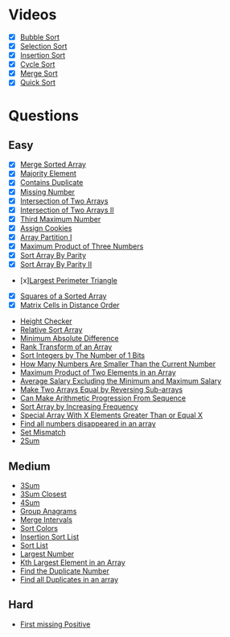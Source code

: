# Videos
- [x] [Bubble Sort](https://youtu.be/F5MZyqRp_IM)
- [x] [Selection Sort](https://youtu.be/Nd4SCCIHFWk)
- [x] [Insertion Sort](https://youtu.be/By_5-RRqVeE)
- [x] [Cycle Sort](https://www.youtube.com/watch?v=JfinxytTYFQ&list=RDCMUCBGOUQHNNtNGcGzVq5rIXjw&start_radio=1&rv=JfinxytTYFQ&t=2)
- [x] [Merge Sort](https://youtu.be/iKGAgWdgoRk)
- [x] [Quick Sort](https://youtu.be/Z8svOqamag8)

# Questions

## Easy
- [x] [Merge Sorted Array](https://leetcode.com/problems/merge-sorted-array/)
- [x] [Majority Element](https://leetcode.com/problems/majority-element/)
- [x] [Contains Duplicate](https://leetcode.com/problems/contains-duplicate/)
- [x] [Missing Number](https://leetcode.com/problems/missing-number/)
- [x] [Intersection of Two Arrays](https://leetcode.com/problems/intersection-of-two-arrays/)
- [x] [Intersection of Two Arrays II](https://leetcode.com/problems/intersection-of-two-arrays-ii/)
- [x] [Third Maximum Number](https://leetcode.com/problems/third-maximum-number/)
- [x] [Assign Cookies](https://leetcode.com/problems/assign-cookies/)
- [x] [Array Partition I](https://leetcode.com/problems/array-partition-i/)
- [x] [Maximum Product of Three Numbers](https://leetcode.com/problems/maximum-product-of-three-numbers/)
- [x] [Sort Array By Parity](https://leetcode.com/problems/sort-array-by-parity/)
- [x] [Sort Array By Parity II](https://leetcode.com/problems/sort-array-by-parity-ii/)
- [x][Largest Perimeter Triangle](https://leetcode.com/problems/largest-perimeter-triangle/)
- [x] [Squares of a Sorted Array](https://leetcode.com/problems/squares-of-a-sorted-array/)
- [x] [Matrix Cells in Distance Order](https://leetcode.com/problems/matrix-cells-in-distance-order/)
- [Height Checker](https://leetcode.com/problems/height-checker/)
- [Relative Sort Array](https://leetcode.com/problems/relative-sort-array/)
- [Minimum Absolute Difference](https://leetcode.com/problems/minimum-absolute-difference/)
- [Rank Transform of an Array](https://leetcode.com/problems/rank-transform-of-an-array/)
- [Sort Integers by The Number of 1 Bits](https://leetcode.com/problems/sort-integers-by-the-number-of-1-bits/)
- [How Many Numbers Are Smaller Than the Current Number](https://leetcode.com/problems/how-many-numbers-are-smaller-than-the-current-number/)
- [Maximum Product of Two Elements in an Array](https://leetcode.com/problems/maximum-product-of-two-elements-in-an-array/)
- [Average Salary Excluding the Minimum and Maximum Salary](https://leetcode.com/problems/average-salary-excluding-the-minimum-and-maximum-salary/)
- [Make Two Arrays Equal by Reversing Sub-arrays](https://leetcode.com/problems/make-two-arrays-equal-by-reversing-sub-arrays/)
- [Can Make Arithmetic Progression From Sequence](https://leetcode.com/problems/can-make-arithmetic-progression-from-sequence/)
- [Sort Array by Increasing Frequency](https://leetcode.com/problems/sort-array-by-increasing-frequency/)
- [Special Array With X Elements Greater Than or Equal X](https://leetcode.com/problems/special-array-with-x-elements-greater-than-or-equal-x/)
- [Find all numbers disappeared in an array](https://leetcode.com/problems/find-all-numbers-disappeared-in-an-array/)
- [Set Mismatch](https://leetcode.com/problems/set-mismatch/)
- [2Sum](https://leetcode.com/problems/two-sum/)

## Medium
- [3Sum](https://leetcode.com/problems/3sum/)
- [3Sum Closest](https://leetcode.com/problems/3sum-closest/)
- [4Sum](https://leetcode.com/problems/4sum/)
- [Group Anagrams](https://leetcode.com/problems/group-anagrams/)
- [Merge Intervals](https://leetcode.com/problems/merge-intervals/)
- [Sort Colors](https://leetcode.com/problems/sort-colors/)
- [Insertion Sort List](https://leetcode.com/problems/insertion-sort-list/)
- [Sort List](https://leetcode.com/problems/sort-list/)
- [Largest Number](https://leetcode.com/problems/largest-number/)
- [Kth Largest Element in an Array](https://leetcode.com/problems/kth-largest-element-in-an-array/)
- [Find the Duplicate Number](https://leetcode.com/problems/find-the-duplicate-number/)
- [Find all Duplicates in an array](https://leetcode.com/problems/find-all-duplicates-in-an-array/)

## Hard
- [First missing Positive](https://leetcode.com/problems/first-missing-positive/)
